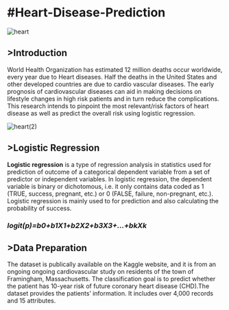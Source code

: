 # #Heart-Disease-Prediction

![heart](https://user-images.githubusercontent.com/86431802/203645458-bf9767b3-2e5a-4f2f-ae51-f80332fead5b.jpg)

<h2>>Introduction</h2>

World Health Organization has estimated 12 million deaths occur worldwide, every year due to Heart diseases. Half the deaths in the United States and other developed countries are due to cardio vascular diseases. The early prognosis of cardiovascular diseases can aid in making decisions on lifestyle changes in high risk patients and in turn reduce the complications. This research intends to pinpoint the most relevant/risk factors of heart disease as well as predict the overall risk using logistic regression.

![heart(2)](https://user-images.githubusercontent.com/86431802/203645689-9010ed5c-cd28-4f0d-ac91-0ccedf415464.jpg)


<h2>>Logistic Regression</h2>



<b>Logistic regression</b> is a type of regression analysis in statistics used for prediction of outcome of a categorical dependent variable from a set of predictor or independent variables. In logistic regression, the dependent variable is binary or dichotomous, i.e. it only contains data coded as 1 (TRUE, success, pregnant, etc.) or 0 (FALSE, failure, non-pregnant, etc.). Logistic regression is mainly used to for prediction and also calculating the probability of success.

<h3><i>                                                              logit(p)=b0+b1X1+b2X2+b3X3+...+bkXk                                                 </i></h3>



<h2>>Data Preparation</h2>

The dataset is publically available on the Kaggle website, and it is from an ongoing ongoing cardiovascular study on residents of the town of Framingham, Massachusetts. The classification goal is to predict whether the patient has 10-year risk of future coronary heart disease (CHD).The dataset provides the patients’ information. It includes over 4,000 records and 15 attributes.
